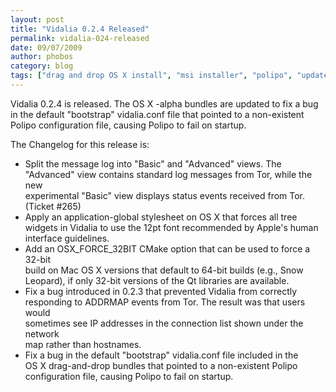 ```yaml
---
layout: post
title: "Vidalia 0.2.4 Released"
permalink: vidalia-024-released
date: 09/07/2009
author: phobos
category: blog
tags: ["drag and drop OS X install", "msi installer", "polipo", "updated packages", "vidalia releases"]
---
```


Vidalia 0.2.4 is released. The OS X -alpha bundles are updated to fix a bug in the default "bootstrap" vidalia.conf file that pointed to a non-existent Polipo configuration file, causing Polipo to fail on startup.

The Changelog for this release is:

- Split the message log into "Basic" and "Advanced" views. The  
 "Advanced" view contains standard log messages from Tor, while the new  
 experimental "Basic" view displays status events received from Tor.  
 (Ticket #265)
- Apply an application-global stylesheet on OS X that forces all tree  
 widgets in Vidalia to use the 12pt font recommended by Apple's human  
 interface guidelines.
- Add an OSX\_FORCE\_32BIT CMake option that can be used to force a 32-bit  
 build on Mac OS X versions that default to 64-bit builds (e.g., Snow  
 Leopard), if only 32-bit versions of the Qt libraries are available.
- Fix a bug introduced in 0.2.3 that prevented Vidalia from correctly  
 responding to ADDRMAP events from Tor. The result was that users would  
 sometimes see IP addresses in the connection list shown under the network  
 map rather than hostnames.
- Fix a bug in the default "bootstrap" vidalia.conf file included in the  
 OS X drag-and-drop bundles that pointed to a non-existent Polipo  
 configuration file, causing Polipo to fail on startup.

